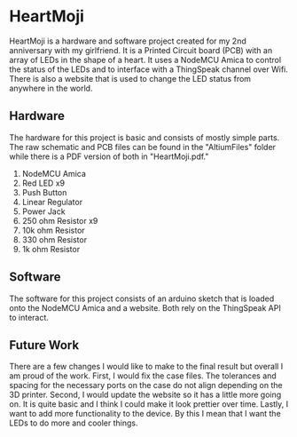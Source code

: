 # HeartMoji

HeartMoji is a hardware and software project created for my 2nd anniversary with my girlfriend. It is a Printed Circuit board (PCB) with an array of LEDs in the shape of a heart. It uses a NodeMCU Amica to control the status of the LEDs and to interface with a ThingSpeak channel over Wifi. There is also a website that is used to change the LED status from anywhere in the world.

## Hardware
The hardware for this project is basic and consists of mostly simple parts. The raw schematic and PCB files can be found in the "AltiumFiles" folder while there is a PDF version of both in "HeartMoji.pdf."

<ol>
  <li>NodeMCU Amica</li>
  <li>Red LED x9</li>
  <li>Push Button</li>
  <li>Linear Regulator</li>
  <li>Power Jack</li>
  <li>250 ohm Resistor x9</li>
  <li>10k ohm Resistor</li>
  <li>330 ohm Resistor</li>
  <li>1k ohm Resistor</li>
</ol>

## Software
The software for this project consists of an arduino sketch that is loaded onto the NodeMCU Amica and a website. Both rely on the ThingSpeak API to interact.

## Future Work
There are a few changes I would like to make to the final result but overall I am proud of the work. First, I would fix the case files. The tolerances and spacing for the necessary ports on the case do not align depending on the 3D printer. Second, I would update the website so it has a little more going on. It is quite basic and I think I could make it look prettier over time. Lastly, I want to add more functionality to the device. By this I mean that I want the LEDs to do more and cooler things.

